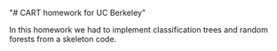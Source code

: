 "# CART homework for UC Berkeley" 

In this homework we had to implement classification trees and random forests from a skeleton code.
